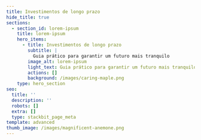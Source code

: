 ```yaml
---
title: Investimentos de longo prazo
hide_title: true
sections:
  - section_id: lorem-ipsum
    title: lorem-ipsum
    hero_items:
      - title: Investimentos de longo prazo
        subtitle: |
          Guia prático para garantir um futuro mais tranquilo
        image_alt: lorem-ipsum
        light_text: Guia prático para garantir um futuro mais tranquilo
        actions: []
        background: /images/caring-maple.png
    type: hero_section
seo:
  title: ''
  description: ''
  robots: []
  extra: []
  type: stackbit_page_meta
template: advanced
thumb_image: /images/magnificent-anemone.png
---
```

